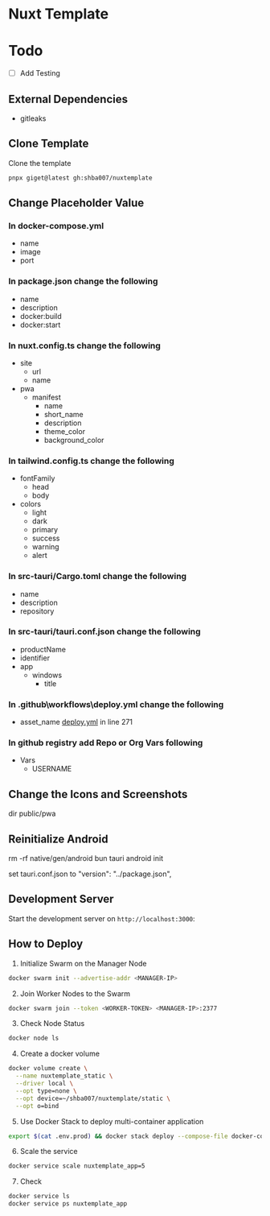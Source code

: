 # Nuxt Template

# Todo

- [ ] Add Testing

## External Dependencies

- gitleaks

## Clone Template

Clone the template

```bash
pnpx giget@latest gh:shba007/nuxtemplate
```

## Change Placeholder Value

### In docker-compose.yml

- name
- image
- port

### In package.json change the following

- name
- description
- docker:build
- docker:start

### In nuxt.config.ts change the following

- site
  - url
  - name
- pwa
  - manifest
    - name
    - short_name
    - description
    - theme_color
    - background_color

### In tailwind.config.ts change the following

- fontFamily
  - head
  - body
- colors
  - light
  - dark
  - primary
  - success
  - warning
  - alert

### In src-tauri/Cargo.toml change the following

- name
- description
- repository

### In src-tauri/tauri.conf.json change the following

- productName
- identifier
- app
  - windows
    - title

### In .github\workflows\deploy.yml change the following

- asset_name [deploy.yml](.github/workflows/deploy.yml) in line 271

### In github registry add Repo or Org Vars following

- Vars
  - USERNAME

## Change the Icons and Screenshots

dir public/pwa

## Reinitialize Android

rm -rf native/gen/android
bun tauri android init

set tauri.conf.json to "version": "../package.json",

## Development Server

Start the development server on `http://localhost:3000`:

## How to Deploy

1. Initialize Swarm on the Manager Node

```bash
docker swarm init --advertise-addr <MANAGER-IP>
```

2. Join Worker Nodes to the Swarm

```bash
docker swarm join --token <WORKER-TOKEN> <MANAGER-IP>:2377
```

3. Check Node Status

```bash
docker node ls
```

4. Create a docker volume

```bash
docker volume create \
  --name nuxtemplate_static \
  --driver local \
  --opt type=none \
  --opt device=~/shba007/nuxtemplate/static \
  --opt o=bind
```

5. Use Docker Stack to deploy multi-container application

```bash
export $(cat .env.prod) && docker stack deploy --compose-file docker-compose.prod.yml nuxtemplate
```

6. Scale the service

```bash
docker service scale nuxtemplate_app=5
```

7. Check

```bash
docker service ls
docker service ps nuxtemplate_app
```
